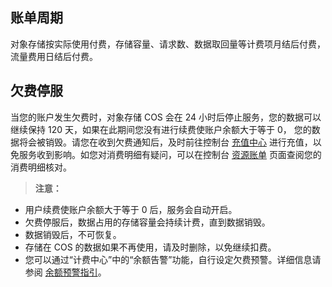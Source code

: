 ## 账单周期

对象存储按实际使用付费，存储容量、请求数、数据取回量等计费项月结后付费， 流量费用日结后付费。

## 欠费停服

当您的账户发生欠费时，对象存储 COS 会在 24 小时后停止服务，您的数据可以继续保持 120 天，如果在此期间您没有进行续费使账户余额大于等于 0， 您的数据将会被销毁。请您在收到欠费通知后，及时前往控制台 [充值中心](https://console.cloud.tencent.com/account/recharge) 进行充值，以免服务收到影响。如您对消费明细有疑问，可以在控制台 [资源账单](https://console.cloud.tencent.com/account/resources) 页面查阅您的消费明细核对。

> **注意：**
- 用户续费使账户余额大于等于 0 后，服务会自动开启。
- 欠费停服后，数据占用的存储容量会持续计费，直到数据销毁。
- 数据销毁后，不可恢复。
- 存储在 COS 的数据如果不再使用，请及时删除，以免继续扣费。
- 您可以通过“计费中心”中的“余额告警”功能，自行设定欠费预警。详细信息请参阅 [余额预警指引](https://cloud.tencent.com/document/product/555/9942)。


